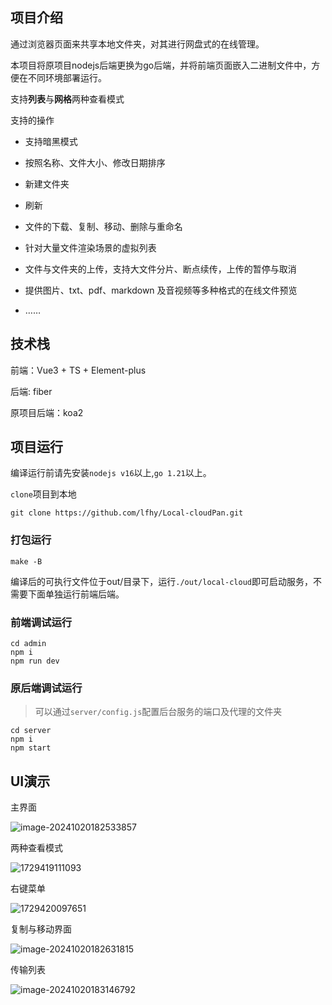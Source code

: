 ## 项目介绍

通过浏览器页面来共享本地文件夹，对其进行网盘式的在线管理。

本项目将原项目nodejs后端更换为go后端，并将前端页面嵌入二进制文件中，方便在不同环境部署运行。

支持**列表**与**网格**两种查看模式

支持的操作

- 支持暗黑模式

- 按照名称、文件大小、修改日期排序
- 新建文件夹
- 刷新
- 文件的下载、复制、移动、删除与重命名
- 针对大量文件渲染场景的虚拟列表
- 文件与文件夹的上传，支持大文件分片、断点续传，上传的暂停与取消
- 提供图片、txt、pdf、markdown 及音视频等多种格式的在线文件预览
- ……

## 技术栈

前端：Vue3 + TS + Element-plus

后端: fiber

原项目后端：koa2

## 项目运行

编译运行前请先安装`nodejs v16`以上,`go 1.21`以上。

`clone`项目到本地

```shell
git clone https://github.com/lfhy/Local-cloudPan.git
```

### 打包运行
```
make -B
``` 

编译后的可执行文件位于out/目录下，运行`./out/local-cloud`即可启动服务，不需要下面单独运行前端后端。

### 前端调试运行

```shell
cd admin
npm i
npm run dev
```

### 原后端调试运行

> 可以通过`server/config.js`配置后台服务的端口及代理的文件夹

```shell
cd server
npm i
npm start
```

## UI演示

主界面

![image-20241020182533857](./docs/image-20241020182533857.png)

两种查看模式

![1729419111093](./docs/1729419111093.png)

右键菜单

![1729420097651](./docs/1729420097651.png)

复制与移动界面

![image-20241020182631815](./docs/image-20241020182631815.png)

传输列表

![image-20241020183146792](./docs/image-20241020183146792.png)

